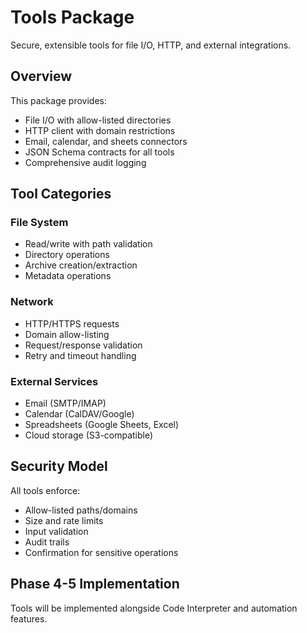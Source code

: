 # Tools Package

Secure, extensible tools for file I/O, HTTP, and external integrations.

## Overview

This package provides:
- File I/O with allow-listed directories
- HTTP client with domain restrictions
- Email, calendar, and sheets connectors
- JSON Schema contracts for all tools
- Comprehensive audit logging

## Tool Categories

### File System
- Read/write with path validation
- Directory operations
- Archive creation/extraction
- Metadata operations

### Network
- HTTP/HTTPS requests
- Domain allow-listing
- Request/response validation
- Retry and timeout handling

### External Services
- Email (SMTP/IMAP)
- Calendar (CalDAV/Google)
- Spreadsheets (Google Sheets, Excel)
- Cloud storage (S3-compatible)

## Security Model

All tools enforce:
- Allow-listed paths/domains
- Size and rate limits
- Input validation
- Audit trails
- Confirmation for sensitive operations

## Phase 4-5 Implementation

Tools will be implemented alongside Code Interpreter and automation features.